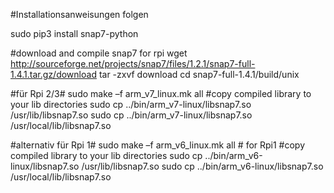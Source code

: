 #Installationsanweisungen folgen

sudo pip3 install snap7-python

#download and compile snap7 for rpi
wget http://sourceforge.net/projects/snap7/files/1.2.1/snap7-full-1.4.1.tar.gz/download 
tar -zxvf download
cd snap7-full-1.4.1/build/unix

#für Rpi 2/3# 
sudo make –f arm_v7_linux.mk all 
#copy compiled library to your lib directories
sudo cp ../bin/arm_v7-linux/libsnap7.so /usr/lib/libsnap7.so
sudo cp ../bin/arm_v7-linux/libsnap7.so /usr/local/lib/libsnap7.so

#alternativ für Rpi 1# 
sudo make –f arm_v6_linux.mk all # for Rpi1
#copy compiled library to your lib directories
sudo cp ../bin/arm_v6-linux/libsnap7.so /usr/lib/libsnap7.so
sudo cp ../bin/arm_v6-linux/libsnap7.so /usr/local/lib/libsnap7.so
